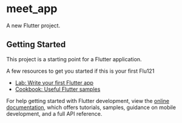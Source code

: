 # meet_app

A new Flutter project.

## Getting Started

This project is a starting point for a Flutter application.

A few resources to get you started if this is your first Flu121

- [Lab: Write your first Flutter app](https://docs.flutter.dev/get-started/codelab)
- [Cookbook: Useful Flutter samples](https://docs.flutter.dev/cookbook)

For help getting started with Flutter development, view the
[online documentation](https://docs.flutter.dev/), which offers tutorials,
samples, guidance on mobile development, and a full API reference.
